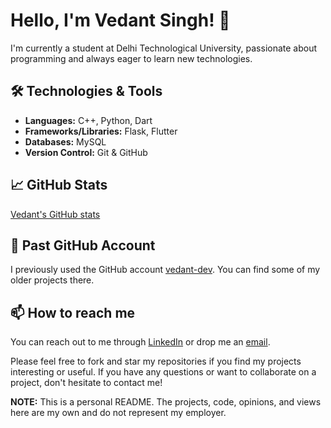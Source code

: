 # Hello, I'm Vedant Singh! 👋

I'm currently a student at Delhi Technological University, passionate about programming and always eager to learn new technologies.

## 🛠️ Technologies & Tools

- **Languages:** C++, Python, Dart
- **Frameworks/Libraries:** Flask, Flutter
- **Databases:** MySQL
- **Version Control:** Git & GitHub

## 📈 GitHub Stats

[Vedant's GitHub stats](https://github-readme-stats.vercel.app/api?username=vedantsinggh&show_icons=true&theme=radical)

## 🔄 Past GitHub Account

I previously used the GitHub account [vedant-dev](https://github.com/vedant-dev). You can find some of my older projects there.

## 📫 How to reach me

You can reach out to me through [LinkedIn](https://www.linkedin.com/in/vedantsinggh/) or drop me an [email](mailto:vedantsinggh@gmail.com).

Please feel free to fork and star my repositories if you find my projects interesting or useful. If you have any questions or want to collaborate on a project, don't hesitate to contact me!

**NOTE:** This is a personal README. The projects, code, opinions, and views here are my own and do not represent my employer.
